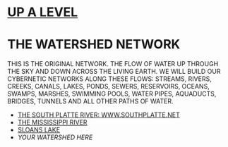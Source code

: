 # [UP A LEVEL](../)

# THE WATERSHED NETWORK

THIS IS THE ORIGINAL NETWORK. THE FLOW OF WATER UP THROUGH THE SKY AND DOWN ACROSS THE LIVING EARTH.  WE WILL BUILD OUR CYBERNETIC NETWORKS ALONG THESE FLOWS: STREAMS, RIVERS, CREEKS, CANALS, LAKES, PONDS, SEWERS, RESERVOIRS, OCEANS, SWAMPS, MARSHES, SWIMMING POOLS, WATER PIPES, AQUADUCTS, BRIDGES, TUNNELS AND ALL OTHER PATHS OF WATER.  

 - [THE SOUTH PLATTE RIVER: WWW.SOUTHPLATTE.NET](https://www.southplatte.net/)
 - [THE MISSISSIPPI RIVER](https://mississippiriver.xyz/)
 - [SLOANS LAKE](http://sloanslake.art/)
 - *YOUR WATERSHED HERE*